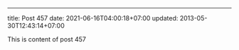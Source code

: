 ---
title: Post 457
date: 2021-06-16T04:00:18+07:00
updated: 2013-05-30T12:43:14+07:00

This is content of post 457